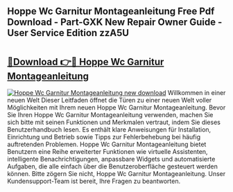 ## Hoppe Wc Garnitur Montageanleitung Free Pdf Download - Part-GXK New Repair Owner Guide - User Service Edition zzA5U

# <h2><a href="http://df6vc6.blite.top/?on=Hoppe+Wc+Garnitur+Montageanleitung">🔗Download 👉🔴 Hoppe Wc Garnitur Montageanleitung</a></h2>

[![Hoppe Wc Garnitur Montageanleitung new download](https://i.imgur.com/lujVjoI.png)](http://df6vc6.blite.top/?on=Hoppe+Wc+Garnitur+Montageanleitung)
Willkommen in einer neuen Welt Dieser Leitfaden öffnet die Türen zu einer neuen Welt voller Möglichkeiten mit Ihrem neuen Hoppe Wc Garnitur Montageanleitung. Bevor Sie Ihren Hoppe Wc Garnitur Montageanleitung verwenden, machen Sie sich bitte mit seinen Funktionen und Merkmalen vertraut, indem Sie dieses Benutzerhandbuch lesen. Es enthält klare Anweisungen für Installation, Einrichtung und Betrieb sowie Tipps zur Fehlerbehebung bei häufig auftretenden Problemen. Hoppe Wc Garnitur Montageanleitung bietet Benutzern eine Reihe erweiterter Funktionen wie virtuelle Assistenten, intelligente Benachrichtigungen, anpassbare Widgets und automatisierte Aufgaben, die alle einfach über die Benutzeroberfläche gesteuert werden können. Bitte zögern Sie nicht, Hoppe Wc Garnitur Montageanleitung. Unser Kundensupport-Team ist bereit, Ihre Fragen zu beantworten.
